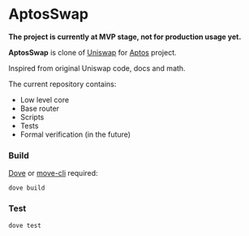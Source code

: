 # AptosSwap 

**The project is currently at MVP stage, not for production usage yet.**

**AptosSwap** is clone of [Uniswap](https://uniswap.org/) for [Aptos](https://www.aptos.com/) project. 

Inspired from original Uniswap code, docs and math.

The current repository contains: 

* Low level core
* Base router
* Scripts
* Tests
* Formal verification (in the future)

### Build

[Dove](https://github.com/pontem-network/dove) or [move-cli](https://github.com/aptos-labs/aptos-core) required:

    dove build

### Test

    dove test

